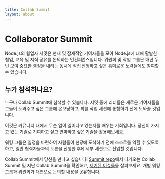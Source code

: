 ```yaml
---
title: Collab Summit
layout: about
---
```


# Collaborator Summit

Node.js의 협업자 서밋은 현재 및 잠재적인 기여자들을 모아 Node.js에 대해 활발한 협업, 교육 및 지식 공유를 논의하는 언컨퍼런스입니다. 위원회 및 작업 그룹은 매년 두 번 모여 중요한 결정을 내리는 동시에 직접 진행하고 싶은 흥미로운 노력들에도 참여할 수 있습니다.

## 누가 참석하나요?

누구나 Collab Summit에 참석할 수 있습니다. 서밋 중에 리더들은 새로운 기여자들을 그들이 도와주고 싶은 그룹에 온보딩하고, 이를 작업 세션에 통합하기 전에 도와줄 것입니다.

이것은 커뮤니티 내에서 무슨 일이 일어나고 있는지를 배우는 기회입니다. 당신이 가지고 있는 기술로 기여하고 싶고 연마하고 싶은 기술을 활용해보세요.

워킹 그룹은 일정을 마련하여 사람들이 현장에 도착하기 전에 스스로를 익힐 수 있도록 하고, 일반 협력자들과의 토론을 진행한 후에 세부 세션으로 진입할 것입니다.

Collab Summit에서 당신을 만나고 싶습니다! [Summit repo](https://github.com/nodejs/summit)에서 다가오는 Collab Summit 및 지난 Collab Summit을 확인하고, [제기된 이슈들](https://github.com/nodejs/summit/issues)을 살펴보세요. 개별 워킹 그룹과 위원회가 대면으로 논의할 내용을 공유합니다.
